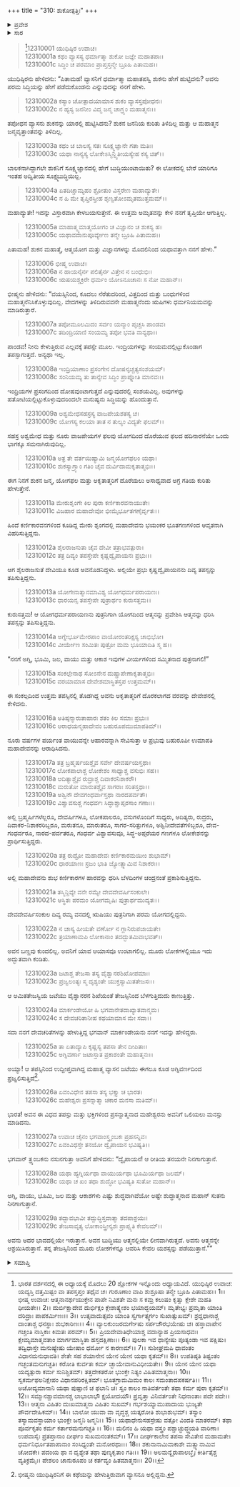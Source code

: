 +++
title = "310: ಶುಕೋತ್ಪತ್ತಿಃ"
+++

<details><summary>ಪ್ರವೇಶ</summary>


।।   ಓಂ ಓಂ ನಮೋ ನಾರಾಯಣಾಯ।।   ಶ್ರೀ ವೇದವ್ಯಾಸಾಯ ನಮಃ ।।

ಶ್ರೀ ಕೃಷ್ಣದ್ವೈಪಾಯನ ವೇದವ್ಯಾಸ ವಿರಚಿತ  

**ಶ್ರೀ ಮಹಾಭಾರತ**

**ಶಾಂತಿ ಪರ್ವ**

**ಮೋಕ್ಷಧರ್ಮ ಪರ್ವ**

**ಅಧ್ಯಾಯ 310**


</details>

<details><summary>ಸಾರ</summary>

ಪುತ್ರಪ್ರಾಪ್ತಿಗಾಗಿ ವ್ಯಾಸನು ತಪಸ್ಸನ್ನು ತಪಿಸಿದುದು (1-25). ಮಹಾದೇವನಿಂದ ವರಪ್ರಾಪ್ತಿ (26-29).


</details>

>[^1]12310001 ಯುಧಿಷ್ಠಿರ ಉವಾಚ।   
12310001a ಕಥಂ ವ್ಯಾಸಸ್ಯ ಧರ್ಮಾತ್ಮಾ ಶುಕೋ ಜಜ್ಞೇ ಮಹಾತಪಾಃ।  
12310001c ಸಿದ್ಧಿಂ ಚ ಪರಮಾಂ ಪ್ರಾಪ್ತಸ್ತನ್ಮೇ ಬ್ರೂಹಿ ಪಿತಾಮಹ।।

ಯುಧಿಷ್ಠಿರನು ಹೇಳಿದನು: “ಪಿತಾಮಹ! ವ್ಯಾಸನಿಗೆ ಧರ್ಮಾತ್ಮಾ ಮಹಾತಪಸ್ವಿ ಶುಕನು ಹೇಗೆ ಹುಟ್ಟಿದನು? ಅವನು ಪರಮ ಸಿದ್ಧಿಯನ್ನು ಹೇಗೆ ಪಡೆದುಕೊಂಡನು ಎನ್ನುವುದನ್ನು ನನಗೆ ಹೇಳು.

> 12310002a ಕಸ್ಯಾಂ ಚೋತ್ಪಾದಯಾಮಾಸ ಶುಕಂ ವ್ಯಾಸಸ್ತಪೋಧನಃ।  
12310002c ನ ಹ್ಯಸ್ಯ ಜನನೀಂ ವಿದ್ಮ ಜನ್ಮ ಚಾಗ್ರ್ಯಂ ಮಹಾತ್ಮನಃ।।

ತಪೋಧನ ವ್ಯಾಸನು ಶುಕನನ್ನು ಯಾರಲ್ಲಿ ಹುಟ್ಟಿಸಿದನು? ಶುಕನ ಜನನಿಯ ಕುರಿತು ತಿಳಿದಿಲ್ಲ ಮತ್ತು ಆ ಮಹಾತ್ಮನ ಜನ್ಮವೃತ್ತಾಂತವನ್ನು ತಿಳಿದಿಲ್ಲ.

> 12310003a ಕಥಂ ಚ ಬಾಲಸ್ಯ ಸತಃ ಸೂಕ್ಷ್ಮಜ್ಞಾನೇ ಗತಾ ಮತಿಃ।  
12310003c ಯಥಾ ನಾನ್ಯಸ್ಯ ಲೋಕೇಽಸ್ಮಿನ್ದ್ವಿತೀಯಸ್ಯೇಹ ಕಸ್ಯ ಚಿತ್।।

ಬಾಲಕನಾಗಿದ್ದಾಗಲೇ ಶುಕನಿಗೆ ಸೂಕ್ಷ್ಮಜ್ಞಾನದಲ್ಲಿ ಹೇಗೆ ಬುದ್ಧಿಯುಂಟಾಯಿತು? ಈ ಲೋಕದಲ್ಲಿ ಬೇರೆ ಯಾರಿಗೂ ಇಂತಹ ಅದ್ವಿತೀಯ ಸೂಕ್ಷ್ಮಬುದ್ಧಿಯಿಲ್ಲ.

> 12310004a ಏತದಿಚ್ಚಾಮ್ಯಹಂ ಶ್ರೋತುಂ ವಿಸ್ತರೇಣ ಮಹಾದ್ಯುತೇ।  
12310004c ನ ಹಿ ಮೇ ತೃಪ್ತಿರಸ್ತೀಹ ಶೃಣ್ವತೋಽಮೃತಮುತ್ತಮಮ್।।

ಮಹಾದ್ಯುತೇ! ಇದನ್ನು ವಿಸ್ತಾರವಾಗಿ ಕೇಳಬಯಸುತ್ತೇನೆ. ಈ ಉತ್ತಮ ಅಮೃತವನ್ನು ಕೇಳಿ ನನಗೆ ತೃಪ್ತಿಯೇ ಆಗುತ್ತಿಲ್ಲ.

> 12310005a ಮಾಹಾತ್ಮ್ಯಮಾತ್ಮಯೋಗಂ ಚ ವಿಜ್ಞಾನಂ ಚ ಶುಕಸ್ಯ ಹ।  
12310005c ಯಥಾವದಾನುಪೂರ್ವ್ಯೇಣ ತನ್ಮೇ ಬ್ರೂಹಿ ಪಿತಾಮಹ।।

ಪಿತಾಮಹ! ಶುಕನ ಮಹಾತ್ಮೆ, ಆತ್ಮಯೋಗ ಮತ್ತು ವಿಜ್ಞಾನಗಳನ್ನು ಮೊದಲಿನಿಂದ ಯಥಾವತ್ತಾಗಿ ನನಗೆ ಹೇಳು.”

> 12310006 ಭೀಷ್ಮ ಉವಾಚ।   
12310006a ನ ಹಾಯನೈರ್ನ ಪಲಿತೈರ್ನ ವಿತ್ತೇನ ನ ಬಂಧುಭಿಃ।  
12310006c ಋಷಯಶ್ಚಕ್ರಿರೇ ಧರ್ಮಂ ಯೋಽನೂಚಾನಃ ಸ ನೋ ಮಹಾನ್।।

ಭೀಷ್ಮನು ಹೇಳಿದನು: “ವಯಸ್ಸಿನಿಂದ, ಕೂದಲು ನೆರೆತುದರಿಂದ, ವಿತ್ತದಿಂದ ಮತ್ತು ಬಂಧುಗಳಿಂದ ಮಹಾತ್ಮನೆನಿಸಿಕೊಳ್ಳುವುದಿಲ್ಲ. ವೇದಗಳನ್ನು ತಿಳಿದಿರುವವನೇ ಮಹಾತ್ಮನೆಂದು ಋಷಿಗಳು ಧರ್ಮನಿಯಮವನ್ನು ಮಾಡಿರುತ್ತಾರೆ.

> 12310007a ತಪೋಮೂಲಮಿದಂ ಸರ್ವಂ ಯನ್ಮಾಂ ಪೃಚ್ಚಸಿ ಪಾಂಡವ।  
12310007c ತದಿಂದ್ರಿಯಾಣಿ ಸಂಯಮ್ಯ ತಪೋ ಭವತಿ ನಾನ್ಯಥಾ।।

ಪಾಂಡವ! ನೀನು ಕೇಳುತ್ತಿರುವ ಎಲ್ಲವಕ್ಕೆ ತಪಸ್ಸೇ ಮೂಲ. ಇಂದ್ರಿಯಗಳನ್ನು ಸಂಯಮದಲ್ಲಿಟ್ಟುಕೊಂಡಾಗ ತಪಸ್ಸಾಗುತ್ತದೆ. ಅನ್ಯಥಾ ಇಲ್ಲ.

> 12310008a ಇಂದ್ರಿಯಾಣಾಂ ಪ್ರಸಂಗೇನ ದೋಷನೃಚ್ಚತ್ಯಸಂಶಯಮ್।  
12310008c ಸಂನಿಯಮ್ಯ ತು ತಾನ್ಯೇವ ಸಿದ್ಧಿಂ ಪ್ರಾಪ್ನೋತಿ ಮಾನವಃ।।

ಇಂದ್ರಿಯಗಳ ಪ್ರಸಂಗದಿಂದ ದೋಷವುಂಟಾಗುತ್ತದೆ ಎನ್ನುವುದರಲ್ಲಿ ಸಂಶಯವಿಲ್ಲ. ಅವುಗಳನ್ನು ಹತೋಟಿಯಲ್ಲಿಟ್ಟುಕೊಳ್ಳುವುದರಿಂದಲೇ ಮನುಷ್ಯನು ಸಿದ್ಧಿಯನ್ನು ಹೊಂದುತ್ತಾನೆ.

> 12310009a ಅಶ್ವಮೇಧಸಹಸ್ರಸ್ಯ ವಾಜಪೇಯಶತಸ್ಯ ಚ।  
12310009c ಯೋಗಸ್ಯ ಕಲಯಾ ತಾತ ನ ತುಲ್ಯಂ ವಿದ್ಯತೇ ಫಲಮ್।।

ಸಹಸ್ರ ಅಶ್ವಮೇಧ ಮತ್ತು ನೂರು ವಾಜಪೇಯಗಳ ಫಲವು ಯೋಗದಿಂದ ದೊರೆಯುವ ಫಲದ ಹದಿನಾರನೆಯೇ ಒಂದು ಭಾಗಕ್ಕೂ ಸಮನಾಗಿರುವುದಿಲ್ಲ.

> 12310010a ಅತ್ರ ತೇ ವರ್ತಯಿಷ್ಯಾಮಿ ಜನ್ಮಯೋಗಫಲಂ ಯಥಾ।  
12310010c ಶುಕಸ್ಯಾಗ್ರ್ಯಾಂ ಗತಿಂ ಚೈವ ದುರ್ವಿದಾಮಕೃತಾತ್ಮಭಿಃ।।

ಈಗ ನಿನಗೆ ಶುಕನ ಜನ್ಮ, ಯೋಗಫಲ ಮತ್ತು ಅಕೃತಾತ್ಮರಿಗೆ ದೊರೆಯಲು ಅಸಾಧ್ಯವಾದ ಅಗ್ರ ಗತಿಯ ಕುರಿತು ಹೇಳುತ್ತೇನೆ.

> 12310011a ಮೇರುಶೃಂಗೇ ಕಿಲ ಪುರಾ ಕರ್ಣಿಕಾರವನಾಯುತೇ।  
12310011c ವಿಜಹಾರ ಮಹಾದೇವೋ ಭೀಮೈರ್ಭೂತಗಣೈರ್ವೃತಃ।।

ಹಿಂದೆ ಕರ್ಣಿಕಾರವನಗಳಿಂದ ಕೂಡಿದ್ದ ಮೇರು ಶೃಂಗದಲ್ಲಿ ಮಹಾದೇವನು ಭಯಂಕರ ಭೂತಗಣಗಳಿಂದ ಆವೃತನಾಗಿ ವಿಹರಿಸುತ್ತಿದ್ದನು.

> 12310012a ಶೈಲರಾಜಸುತಾ ಚೈವ ದೇವೀ ತತ್ರಾಭವತ್ಪುರಾ।  
12310012c ತತ್ರ ದಿವ್ಯಂ ತಪಸ್ತೇಪೇ ಕೃಷ್ಣದ್ವೈಪಾಯನಃ ಪ್ರಭುಃ।।

ಆಗ ಶೈಲರಾಜಸುತೆ ದೇವಿಯೂ ಕೂಡ ಅವನೊಡನಿದ್ದಳು. ಅಲ್ಲಿಯೇ ಪ್ರಭು ಕೃಷ್ಣದ್ವೈಪಾಯನನು ದಿವ್ಯ ತಪಸ್ಸನ್ನು ತಪಿಸುತ್ತಿದ್ದನು.

> 12310013a ಯೋಗೇನಾತ್ಮಾನಮಾವಿಶ್ಯ ಯೋಗಧರ್ಮಪರಾಯಣಃ।  
12310013c ಧಾರಯನ್ಸ ತಪಸ್ತೇಪೇ ಪುತ್ರಾರ್ಥಂ ಕುರುಸತ್ತಮ।।

ಕುರುಸತ್ತಮ! ಆ ಯೋಗಧರ್ಮಪರಾಯಣನು ಪುತ್ರನಿಗಾಗಿ ಯೋಗದಿಂದ ಆತ್ಮನನ್ನು ಪ್ರವೇಶಿಸಿ ಆತ್ಮನನ್ನು ಧರಿಸಿ ತಪಸ್ಸನ್ನು ತಪಿಸುತ್ತಿದ್ದನು.

> 12310014a ಅಗ್ನೇರ್ಭೂಮೇರಪಾಂ ವಾಯೋರಂತರಿಕ್ಷಸ್ಯ ಚಾಭಿಭೋ।  
12310014c ವೀರ್ಯೇಣ ಸಂಮಿತಃ ಪುತ್ರೋ ಮಮ ಭೂಯಾದಿತಿ ಸ್ಮ ಹ।।

“ನನಗೆ ಅಗ್ನಿ, ಭೂಮಿ, ಜಲ, ವಾಯು ಮತ್ತು ಆಕಾಶ ಇವುಗಳ ವೀರ್ಯಗಳಿಂದ ಸಮ್ಮಿತನಾದ ಪುತ್ರನಾಗಲಿ!”

> 12310015a ಸಂಕಲ್ಪೇನಾಥ ಸೋಽನೇನ ದುಷ್ಪ್ರಾಪೇಣಾಕೃತಾತ್ಮಭಿಃ।  
12310015c ವರಯಾಮಾಸ ದೇವೇಶಮಾಸ್ಥಿತಸ್ತಪ ಉತ್ತಮಮ್।।

ಈ ಸಂಕಲ್ಪದಿಂದ ಉತ್ತಮ ತಪಸ್ಸಿನಲ್ಲಿ ತೊಡಗಿದ್ದ ಅವನು ಅಕೃತಾತ್ಮರಿಗೆ ದೊರಕಲಾಗದ ವರವನ್ನು ದೇವೇಶನಲ್ಲಿ ಕೇಳಿದನು.

> 12310016a ಅತಿಷ್ಠನ್ಮಾರುತಾಹಾರಃ ಶತಂ ಕಿಲ ಸಮಾಃ ಪ್ರಭುಃ।  
12310016c ಆರಾಧಯನ್ಮಹಾದೇವಂ ಬಹುರೂಪಮುಮಾಪತಿಮ್।।

ನೂರು ವರ್ಷಗಳ ಪರ್ಯಂತ ವಾಯುವನ್ನೇ ಆಹಾರವನ್ನಾಗಿ ಸೇವಿಸುತ್ತಾ ಆ ಪ್ರಭುವು ಬಹುರೂಪೀ ಉಮಾಪತಿ ಮಹಾದೇವನನ್ನು ಆರಾಧಿಸಿದನು.

> 12310017a ತತ್ರ ಬ್ರಹ್ಮರ್ಷಯಶ್ಚೈವ ಸರ್ವೇ ದೇವರ್ಷಯಸ್ತಥಾ।  
12310017c ಲೋಕಪಾಲಾಶ್ಚ ಲೋಕೇಶಂ ಸಾಧ್ಯಾಶ್ಚ ವಸುಭಿಃ ಸಹ।।  
12310018a ಆದಿತ್ಯಾಶ್ಚೈವ ರುದ್ರಾಶ್ಚ ದಿವಾಕರನಿಶಾಕರೌ।  
12310018c ಮರುತೋ ಮಾರುತಶ್ಚೈವ ಸಾಗರಾಃ ಸರಿತಸ್ತಥಾ।।  
12310019a ಅಶ್ವಿನೌ ದೇವಗಂಧರ್ವಾಸ್ತಥಾ ನಾರದಪರ್ವತೌ।  
12310019c ವಿಶ್ವಾವಸುಶ್ಚ ಗಂಧರ್ವಃ ಸಿದ್ಧಾಶ್ಚಾಪ್ಸರಸಾಂ ಗಣಾಃ।।

ಅಲ್ಲಿ ಬ್ರಹ್ಮರ್ಷಿಗಳೆಲ್ಲರೂ, ದೇವರ್ಷಿಗಳೂ, ಲೋಕಪಾಲರೂ, ವಸುಗಳೊಂದಿಗೆ ಸಾಧ್ಯರು, ಆದಿತ್ಯರು, ರುದ್ರರು, ದಿವಾಕರ-ನಿಶಾಕರರಿಬ್ಬರೂ, ಮರುತನೂ, ಮಾರುತರೂ, ಸಾಗರ-ಸರಿತ್ತುಗಳೂ, ಅಶ್ವಿನೀದೇವತೆಗಳಿಬ್ಬರೂ, ದೇವ-ಗಂಧರ್ವರೂ, ನಾರದ-ಪರ್ವತರೂ, ಗಂಧರ್ವ ವಿಶ್ವಾವಸುವೂ, ಸಿದ್ಧ-ಅಪ್ಸರೆಯರ ಗಣಗಳೂ ಲೋಕೇಶನನ್ನು ಪ್ರಾರ್ಥಿಸುತ್ತಿದ್ದರು.

> 12310020a ತತ್ರ ರುದ್ರೋ ಮಹಾದೇವಃ ಕರ್ಣಿಕಾರಮಯೀಂ ಶುಭಾಮ್।  
12310020c ಧಾರಯಾಣಃ ಸ್ರಜಂ ಭಾತಿ ಜ್ಯೋತ್ಸ್ನಾಮಿವ ನಿಶಾಕರಃ।।

ಅಲ್ಲಿ ಮಹಾದೇವನು ಶುಭ ಕರ್ಣಿಕಾರಗಳ ಹಾರವನ್ನು ಧರಿಸಿ ಬೆಳದಿಂಗಳ ಚಂದ್ರನಂತೆ ಪ್ರಕಾಶಿಸುತ್ತಿದ್ದನು.

> 12310021a ತಸ್ಮಿನ್ದಿವ್ಯೇ ವನೇ ರಮ್ಯೇ ದೇವದೇವರ್ಷಿಸಂಕುಲೇ।  
12310021c ಆಸ್ಥಿತಃ ಪರಮಂ ಯೋಗಮೃಷಿಃ ಪುತ್ರಾರ್ಥಮುದ್ಯತಃ।।

ದೇವದೇವರ್ಷಿಸಂಕುಲ ದಿವ್ಯ ರಮ್ಯ ವನದಲ್ಲಿ ಋಷಿಯು ಪುತ್ರನಿಗಾಗಿ ಪರಮ ಯೋಗದಲ್ಲಿದ್ದನು.

> 12310022a ನ ಚಾಸ್ಯ ಹೀಯತೇ ವರ್ಣೋ ನ ಗ್ಲಾನಿರುಪಜಾಯತೇ।  
12310022c ತ್ರಯಾಣಾಮಪಿ ಲೋಕಾನಾಂ ತದದ್ಭುತಮಿವಾಭವತ್।।

ಅವನ ಬಣ್ಣವು ಕುಂದಲಿಲ್ಲ. ಅವನಿಗೆ ಯಾವ ಆಯಾಸವೂ ಉಂಟಾಗಲಿಲ್ಲ. ಮೂರು ಲೋಕಗಳಲ್ಲಿಯೂ ಇದು ಅದ್ಭುತವಾಗಿ ಕಂಡಿತು.

> 12310023a ಜಟಾಶ್ಚ ತೇಜಸಾ ತಸ್ಯ ವೈಶ್ವಾನರಶಿಖೋಪಮಾಃ।  
12310023c ಪ್ರಜ್ವಲಂತ್ಯಃ ಸ್ಮ ದೃಶ್ಯಂತೇ ಯುಕ್ತಸ್ಯಾಮಿತತೇಜಸಃ।।

ಆ ಅಮಿತತೇಜಸ್ವಿಯ ಜಟೆಯು ವೈಶ್ವಾನರನ ಶಿಖೆಯಂತೆ ತೇಜಸ್ಸಿನಿಂದ ಬೆಳಗುತ್ತಿದುದು ಕಾಣುತ್ತಿತ್ತು.

> 12310024a ಮಾರ್ಕಂಡೇಯೋ ಹಿ ಭಗವಾನೇತದಾಖ್ಯಾತವಾನ್ಮಮ।  
12310024c ಸ ದೇವಚರಿತಾನೀಹ ಕಥಯಾಮಾಸ ಮೇ ಸದಾ।।

ಸದಾ ನನಗೆ ದೇವಚರಿತೆಗಳನ್ನು ಹೇಳುತ್ತಿದ್ದ ಭಗವಾನ್ ಮಾರ್ಕಂಡೇಯನು ನನಗೆ ಇದನ್ನು ಹೇಳಿದ್ದರು.

> 12310025a ತಾ ಏತಾದ್ಯಾಪಿ ಕೃಷ್ಣಸ್ಯ ತಪಸಾ ತೇನ ದೀಪಿತಾಃ।  
12310025c ಅಗ್ನಿವರ್ಣಾ ಜಟಾಸ್ತಾತ ಪ್ರಕಾಶಂತೇ ಮಹಾತ್ಮನಃ।।

ಅಯ್ಯಾ! ಆ ತಪಸ್ಸಿನಿಂದ ಉದ್ದೀಪ್ತವಾಗಿದ್ದ ಮಹಾತ್ಮ ವ್ಯಾಸನ ಜಟೆಯು ಈಗಲೂ ಕೂಡ ಅಗ್ನಿವರ್ಣದಿಂದ ಪ್ರಜ್ವಲಿಸುತ್ತಿದೆ[^2].

> 12310026a ಏವಂವಿಧೇನ ತಪಸಾ ತಸ್ಯ ಭಕ್ತ್ಯಾ ಚ ಭಾರತ।  
12310026c ಮಹೇಶ್ವರಃ ಪ್ರಸನ್ನಾತ್ಮಾ ಚಕಾರ ಮನಸಾ ಮತಿಮ್।।

ಭಾರತ! ಅವನ ಈ ವಿಧದ ತಪಸ್ಸು ಮತ್ತು ಭಕ್ತಿಗಳಿಂದ ಪ್ರಸನ್ನಾತ್ಮನಾದ ಮಹೇಶ್ವರನು ಅವನಿಗೆ ಒಲಿಯಲು ಮನಸ್ಸು ಮಾಡಿದನು.

> 12310027a ಉವಾಚ ಚೈನಂ ಭಗವಾಂಸ್ತ್ರ್ಯಂಬಕಃ ಪ್ರಹಸನ್ನಿವ।  
12310027c ಏವಂವಿಧಸ್ತೇ ತನಯೋ ದ್ವೈಪಾಯನ ಭವಿಷ್ಯತಿ।।

ಭಗವಾನ್ ತ್ರ್ಯಂಬಕನು ನಸುನಗುತ್ತಾ ಅವನಿಗೆ ಹೇಳಿದನು: “ದ್ವೈಪಾಯನ! ಆ ರೀತಿಯ ತನಯನೇ ನಿನಗಾಗುತ್ತಾನೆ.

> 12310028a ಯಥಾ ಹ್ಯಗ್ನಿರ್ಯಥಾ ವಾಯುರ್ಯಥಾ ಭೂಮಿರ್ಯಥಾ ಜಲಮ್।  
12310028c ಯಥಾ ಚ ಖಂ ತಥಾ ಶುದ್ಧೋ ಭವಿಷ್ಯತಿ ಸುತೋ ಮಹಾನ್।।

ಅಗ್ನಿ, ವಾಯು, ಭೂಮಿ, ಜಲ ಮತ್ತು ಆಕಾಶಗಳು ಎಷ್ಟು ಶುದ್ಧವಾಗಿವೆಯೋ ಅಷ್ಟೇ ಶುದ್ಧಾತ್ಮನಾದ ಮಹಾನ್ ಸುತನು ನಿನಗಾಗುತ್ತಾನೆ.

> 12310029a ತದ್ಭಾವಭಾವೀ ತದ್ಬುದ್ಧಿಸ್ತದಾತ್ಮಾ ತದಪಾಶ್ರಯಃ।  
12310029c ತೇಜಸಾವೃತ್ಯ ಲೋಕಾಂಸ್ತ್ರೀನ್ಯಶಃ ಪ್ರಾಪ್ಸ್ಯತಿ ಕೇವಲಮ್।।

ಅವನು ಅದರ ಭಾವದಲ್ಲಿಯೇ ಇರುತ್ತಾನೆ. ಅವನ ಬುದ್ಧಿಯು ಆತ್ಮನಲ್ಲಿಯೇ ಲೀನವಾಗಿರುತ್ತದೆ. ಅವನು ಆತ್ಮನನ್ನೇ ಆಶ್ರಯಿಸಿರುತ್ತಾನೆ. ತನ್ನ ತೇಜಸ್ಸಿನಿಂದ ಮೂರು ಲೋಕಗಳನ್ನೂ ಆವರಿಸಿ ಕೇವಲ ಯಶಸ್ಸನ್ನು ಪಡೆಯುತ್ತಾನೆ.””


<details><summary>ಸಮಾಪ್ತಿ</summary>

ಇತಿ ಶ್ರೀಮಹಾಭಾರತೇ ಶಾಂತಿ ಪರ್ವಣಿ ಮೋಕ್ಷಧರ್ಮ ಪರ್ವಣಿ ಶುಕೋತ್ಪತ್ತೌ ದಶಾಧಿಕತ್ರಿಶತತಮೋಽಧ್ಯಾಯಃ।।  
ಇದು ಶ್ರೀಮಹಾಭಾರತದಲ್ಲಿ ಶಾಂತಿ ಪರ್ವದಲ್ಲಿ ಮೋಕ್ಷಧರ್ಮ ಪರ್ವದಲ್ಲಿ ಶುಕೋತ್ಪತ್ತಿ ಎನ್ನುವ ಮುನ್ನೂರಾಹತ್ತನೇ ಅಧ್ಯಾಯವು.


</details>

[^1]: ಭಾರತ ದರ್ಶನದಲ್ಲಿ ಈ ಅಧ್ಯಾಯಕ್ಕೆ ಮೊದಲು 20 ಶ್ಲೋಕಗಳ ಇನ್ನೊಂದು ಅಧ್ಯಾಯವಿದೆ. ಯುಧಿಷ್ಠಿರ ಉವಾಚ: ಯದ್ಯಸ್ತಿ ದತ್ತಮಿಷ್ಟಂ ವಾ ತಪಸ್ತಪ್ತಂ ತಥೈವ ಚ।   ಗುರೂಣಾಂ ವಾಪಿ ಶುಶ್ರೂಷಾ ತನ್ಮೇ ಬ್ರೂಹಿ ಪಿತಾಮಹ।।  1।।   ಭೀಷ್ಮ ಉವಾಚ: ಆತ್ಮನಾನರ್ಥಯುಕ್ತೇನ ಪಾಪೇ ನಿವಿಶತೇ ಮನಃ ಸ ಕಮ್ರ ಕಲುಷಂ ಕೃತ್ವಾ ಕ್ಲೇಶೇ ಮಹತಿ ಧೀಯತೇ।।  2।।   ದುರ್ಬಿಕ್ಷಾದೇವ ದುರ್ಭಿಕ್ಷಂ ಕ್ಲೇಶಾತ್ಕ್ಲೇಶಂ ಭಯಾದ್ಭಯಮ್।   ಮೃತೇಭ್ಯಃ ಪ್ರಮೃತಾ ಯಾಂತಿ ದರಿದ್ರಾಃ ಪಾಪಕರ್ಮಿಣಃ।।  3।।   ಉತ್ಸವಾದುತ್ಸವಂ ಯಾಂತಿ ಸ್ವರ್ಗಾತ್ಸ್ವರ್ಗಂ ಸುಖಾತ್ಸುಖಮ್।   ಶ್ರದ್ದಧಾನಾಶ್ಚ ದಾಂತಾಶ್ಚ ಧನಸ್ಥಾಃ ಶುಭಕಾರಿಣಃ।।  4।।   ವ್ಯಾಲಕುಂಜರದುರ್ಗೇಷು ಸರ್ಪಚೌರಭಯೇಷು ಚ।   ಹಸ್ತಾವಾಪೇನ ಗಚ್ಚಂತಿ ನಾಸ್ತಿಕಾಃ ಕಿಮತಃ ಪರಮ್।।  5।।    ಪ್ರಿಯದೇವಾತಿಧೇಯಾಶ್ಚ ವದಾನ್ಯಾಹ ಪ್ರಿಯಸಾಧವಃ।   ಕ್ಷೇಮ್ಯಮಾತ್ಮವತಾಂ ಮಾರ್ಗಮಾಸ್ಥಿತಾ ಹಸ್ತದಕ್ಷಿಣಾಃ।।  6।।   ಪುಲಕಾ ಇವ ಧಾನ್ಯೇಷು ಪೂತ್ಯಂಡಾ ಇವ ಪಕ್ಷಿಷು।   ತದ್ವಿಧಾಸ್ತೇ ಮನುಷ್ಯೇಷು ಯೇಷಾಂ ಧರ್ಮೋ ನ ಕಾರಣಮ್।।  7।।   ಸುಶೀಘ್ರಮಪಿ ಧಾವಂತಂ ವಿಧಾನಮನುಧಾವತಿ।   ಶೇತೇ ಸಹ ಶಯಾನೇನ ಯೇನ ಯೇನ ಯಥಾ ಕೃತಮ್।।  8।।   ಉಪತಿಷ್ಠತಿ ತಿಷ್ಟಂತಂ ಗಚ್ಛಂತಮನುಗಚ್ಛತಿ।   ಕರೋತಿ ಕುರ್ವತಃ ಕರ್ಮ ಚ್ಛಾಯೇವಾನುವಿಧೀಯತೇ।।  9।।   ಯೇನ ಯೇನ ಯಥಾ ಯದ್ಯತ್ಪುರಾ ಕರ್ಮ ಸುನಿಶ್ಚಿತಮ್।   ತತ್ತದೇಕತರೋ ಭುಂಕ್ತೇ ನಿತ್ಯಂ ವಿಹಿತಮಾತ್ಮನಾ।।  10।।   ಸ್ವಕರ್ಮಫಲನಿಕ್ಷೇಪಂ ವಿಧಾನಪರಿರಕ್ಷಿತಮ್।   ಭೂತಗ್ರಾಮಮಿಮಂ ಕಾಲಃ ಸಮಂತಾದಪಕರ್ಷತಿ।।  11।।   ಅಚೋದ್ಯಮಾನಾನಿ ಯಥಾ ಪುಷ್ಪಾಣಿ ಚ ಫಲಾನಿ ಚ।   ಸ್ವಂ ಕಾಲಂ ನಾತಿವರ್ತಂತೇ ತಥಾ ಕರ್ಮ ಪುರಾ ಕೃತಮ್।।  12।।   ಸಮ್ಮಾನಶ್ಚಾವಮಾನಶ್ಚ ಲಾಭಾಲಾಭೌ ಕ್ಷಯೋದಯೌ।   ಪ್ರವೃತ್ತಾ ವಿನಿವರ್ತಂತೇ ನಿಧನಾಂತಾಃ ಪದೇ ಪದೇ।।  13।।   ಆತ್ಮನಾ ವಿಹಿತಂ ದುಃಖಮಾತ್ಮನಾ ವಿಹಿತಂ ಸುಖಮ್।   ಗರ್ಭಶಯ್ಯಾಮುಪಾದಾಯ ಭುಜ್ಯತೇ ಪೌರ್ವದೇಹಿಕಮ್।।  14।।   ಬಾಲೋ ಯುವಾ ವಾ ವೃದ್ಧಶ್ಚ ಯತ್ಕರೋತಿ ಶುಭಾಶುಭಮ್।   ತಸ್ಯಾಂ ತಸ್ಯಾಮವಸ್ಥಾಯಾಂ ಭುಂಕ್ತೇ ಜನ್ಮನಿ ಜನ್ಮನಿ।।  15।।   ಯಥಾಧೇನುಸಹಸ್ರೇಷು ವತ್ಸೋ ವಿಂದತಿ ಮಾತರಮ್।   ತಥಾ ಪೂರ್ವಕೃತಂ ಕರ್ಮ ಕರ್ತಾರಮನುಗಚ್ಛತಿ ।।  16।।   ಮಲಿನಂ ಹಿ ಯಥಾ ವಸ್ತ್ರಂ ಪಶ್ಚಾಚ್ಛುದ್ಧ್ಯಯತಿ ವಾರಿಣಾ।   ಉಪವಾಸೈಃ ಪ್ರತಪ್ತಾನಾಂ ದೀರ್ಘಂ ಸುಖಮನಂತಕಮ್।।  17।।   ದೀರ್ಘಕಾಲೇನ ತಪಸಾ ಸೇವಿತೇನ ಮಹಾಮತೇ।   ಧರ್ಮನಿರ್ಧೂತಪಾಪಾನಾಂ ಸಂಸಿಧ್ಯಂತೇ ಮನೋರಥಾಃ।।  18।।   ಶಕುನಾನಾಮಿವಾಕಾಶೇ ಮತ್ಸ್ಯಾನಾಮಿವ ಚೋದಕೇ।   ಪದಂಯ ಥಾ ನ ದೃಶ್ಯೇತ ತಥಾ ಪುಣ್ಯಕೃತಾಂ ಗತಿಃ।।  19।।   ಅಲಮನ್ಯೈರುಪಾಲಬ್ಧೈಃ ಕೀರ್ತಿತೈಶ್ಚ ವ್ಯತಿಕ್ರಮೈಃ।   ಪೇಶಲಂ ಚಾನುರೂಪಂ ಚ ಕರ್ತವ್ಯಂ ಹಿತಮಾತ್ಮನಃ।।  20।।

[^2]: ಭೀಷ್ಮನು ಯುಧಿಷ್ಠಿರನಿಗೆ ಈ ಕಥೆಯನ್ನು ಹೇಳುತ್ತಿರುವಾಗ ವ್ಯಾಸನೂ ಅಲ್ಲಿದ್ದನು.
